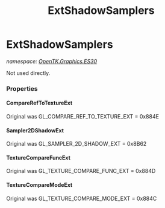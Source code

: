 ﻿---
title: ExtShadowSamplers
---

# ExtShadowSamplers
_namespace: [OpenTK.Graphics.ES30](N-OpenTK.Graphics.ES30.html)_

Not used directly.



### Properties

#### CompareRefToTextureExt
Original was GL_COMPARE_REF_TO_TEXTURE_EXT = 0x884E
#### Sampler2DShadowExt
Original was GL_SAMPLER_2D_SHADOW_EXT = 0x8B62
#### TextureCompareFuncExt
Original was GL_TEXTURE_COMPARE_FUNC_EXT = 0x884D
#### TextureCompareModeExt
Original was GL_TEXTURE_COMPARE_MODE_EXT = 0x884C

